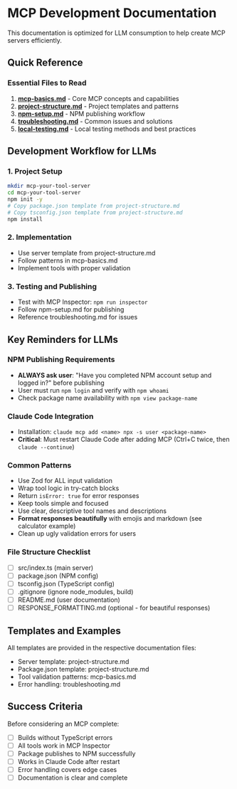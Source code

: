 # MCP Development Documentation

This documentation is optimized for LLM consumption to help create MCP servers efficiently.

## Quick Reference

### Essential Files to Read
1. **[mcp-basics.md](./mcp-basics.md)** - Core MCP concepts and capabilities
2. **[project-structure.md](./project-structure.md)** - Project templates and patterns  
3. **[npm-setup.md](./npm-setup.md)** - NPM publishing workflow
4. **[troubleshooting.md](./troubleshooting.md)** - Common issues and solutions
5. **[local-testing.md](./local-testing.md)** - Local testing methods and best practices

## Development Workflow for LLMs

### 1. Project Setup
```bash
mkdir mcp-your-tool-server
cd mcp-your-tool-server
npm init -y
# Copy package.json template from project-structure.md
# Copy tsconfig.json template from project-structure.md  
npm install
```

### 2. Implementation
- Use server template from project-structure.md
- Follow patterns in mcp-basics.md
- Implement tools with proper validation

### 3. Testing and Publishing
- Test with MCP Inspector: `npm run inspector`
- Follow npm-setup.md for publishing
- Reference troubleshooting.md for issues

## Key Reminders for LLMs

### NPM Publishing Requirements
- **ALWAYS ask user**: "Have you completed NPM account setup and logged in?" before publishing
- User must run `npm login` and verify with `npm whoami`
- Check package name availability with `npm view package-name`

### Claude Code Integration
- Installation: `claude mcp add <name> npx -s user <package-name>`
- **Critical**: Must restart Claude Code after adding MCP (Ctrl+C twice, then `claude --continue`)

### Common Patterns
- Use Zod for ALL input validation
- Wrap tool logic in try-catch blocks
- Return `isError: true` for error responses
- Keep tools simple and focused
- Use clear, descriptive tool names and descriptions
- **Format responses beautifully** with emojis and markdown (see calculator example)
- Clean up ugly validation errors for users

### File Structure Checklist
- [ ] src/index.ts (main server)
- [ ] package.json (NPM config)
- [ ] tsconfig.json (TypeScript config)  
- [ ] .gitignore (ignore node_modules, build)
- [ ] README.md (user documentation)
- [ ] RESPONSE_FORMATTING.md (optional - for beautiful responses)

## Templates and Examples

All templates are provided in the respective documentation files:
- Server template: project-structure.md
- Package.json template: project-structure.md
- Tool validation patterns: mcp-basics.md
- Error handling: troubleshooting.md

## Success Criteria

Before considering an MCP complete:
- [ ] Builds without TypeScript errors
- [ ] All tools work in MCP Inspector
- [ ] Package publishes to NPM successfully  
- [ ] Works in Claude Code after restart
- [ ] Error handling covers edge cases
- [ ] Documentation is clear and complete